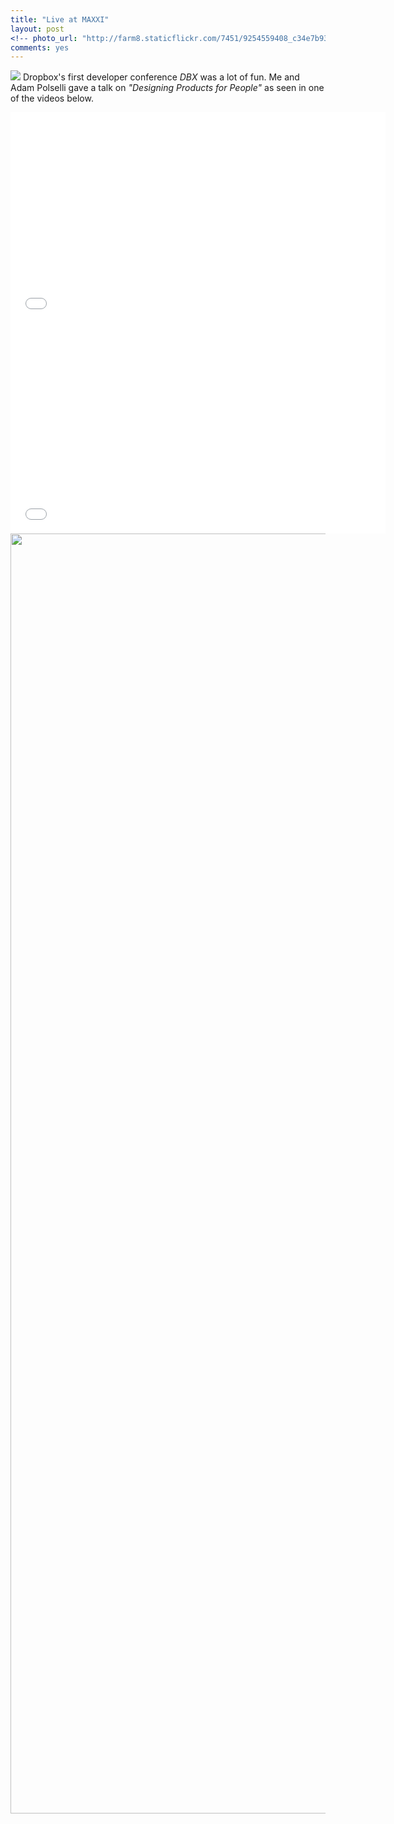 ```yaml
---
title: "Live at MAXXI"
layout: post
<!-- photo_url: "http://farm8.staticflickr.com/7451/9254559408_c34e7b9304_c.jpg" -->
comments: yes
---
```


![](http://www.insideart.eu/2014/02/17/il-sabato-sera-del-maxxi/)
Dropbox's first developer conference *DBX* was a lot of fun. Me and Adam Polselli gave a talk on *"Designing Products for People"* as seen in one of the videos below.

<iframe src="//player.vimeo.com/video/70089044" width="600" height="337" frameborder="0" webkitallowfullscreen mozallowfullscreen allowfullscreen></iframe>

<iframe src="//player.vimeo.com/video/70663871" width="600" height="337" frameborder="0" webkitallowfullscreen mozallowfullscreen allowfullscreen></iframe>

<img src="http://farm4.staticflickr.com/3745/9254556280_10cbcba539_k.jpg" width="2048">
